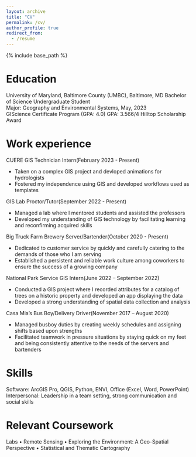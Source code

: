```yaml
---
layout: archive
title: "CV"
permalink: /cv/
author_profile: true
redirect_from:
  - /resume
---
```


{% include base_path %}

Education
======
University of Maryland, Baltimore County (UMBC), Baltimore, MD
Bachelor of Science Undergraduate Student                                            	            		
Major: Geography and Environmental Systems, May, 2023                                                      	 
GIScience Certificate Program (GPA: 4.0)
GPA: 3.566/4
Hilltop Scholarship Award

Work experience
======
CUERE GIS Technician Intern(February 2023 - Present)
-	Taken on a complex GIS project and devloped animations for hydrologists
-	Fostered my independence using GIS and developed workflows used as templates 

GIS Lab Proctor/Tutor(September 2022 - Present)                                                                                                         	
-	Managed a lab where I mentored students and assisted the professors
-	Developed my understanding of GIS technology by facilitating learning and reconfirming acquired skills 

Big Truck Farm Brewery Server/Bartender(October 2020 - Present)                                                            	
-	Dedicated to customer service by quickly and carefully catering to the demands of those who I am serving
-	Established a persistent and reliable work culture among coworkers to ensure the success of a growing company

National Park Service GIS Intern(June 2022 – September 2022)						 	
-	Conducted a GIS project where I recorded attributes for a catalog of trees on a historic property and developed an app displaying the data
-	Developed a strong understanding of spatial data collection and analysis

Casa Mia’s Bus Boy/Delivery Driver(November 2017 – August 2020)					         	 
-	Managed busboy duties by creating weekly schedules and assigning shifts based upon strengths
-	Facilitated teamwork in pressure situations by staying quick on my feet and being consistently attentive to the needs of the servers and bartenders

  
Skills
======
Software: ArcGIS Pro, QGIS, Python, ENVI, Office (Excel, Word, PowerPoint)
Interpersonal: Leadership in a team setting, strong communication and social skills


Relevant Coursework
======
Labs
•	Remote Sensing
•	Exploring the Environment: A Geo-Spatial Perspective
•	Statistical and Thematic Cartography
